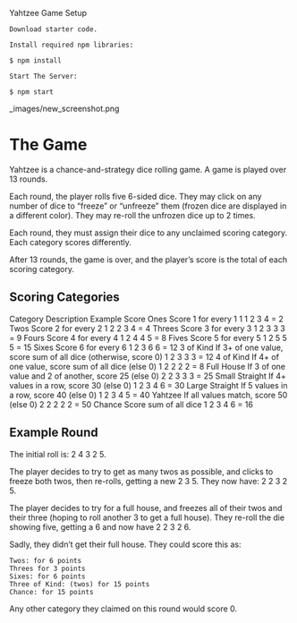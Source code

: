 Yahtzee Game
Setup

    Download starter code.

    Install required npm libraries:

    $ npm install

    Start The Server:

    $ npm start

_images/new_screenshot.png
# The Game

Yahtzee is a chance-and-strategy dice rolling game. A game is played over 13 rounds.

Each round, the player rolls five 6-sided dice. They may click on any number of dice to “freeze” or “unfreeze” them (frozen dice are displayed in a different color). They may re-roll the unfrozen dice up to 2 times.

Each round, they must assign their dice to any unclaimed scoring category. Each category scores differently.

After 13 rounds, the game is over, and the player’s score is the total of each scoring category.
## Scoring Categories
Category 	Description 	Example Score
Ones 	Score 1 for every 1 	1 1 2 3 4 = 2
Twos 	Score 2 for every 2 	1 2 2 3 4 = 4
Threes 	Score 3 for every 3 	1 2 3 3 3 = 9
Fours 	Score 4 for every 4 	1 2 4 4 5 = 8
Fives 	Score 5 for every 5 	1 2 5 5 5 = 15
Sixes 	Score 6 for every 6 	1 2 3 6 6 = 12
3 of Kind 	If 3+ of one value, score sum of all dice (otherwise, score 0) 	1 2 3 3 3 = 12
4 of Kind 	If 4+ of one value, score sum of all dice (else 0) 	1 2 2 2 2 = 8
Full House 	If 3 of one value and 2 of another, score 25 (else 0) 	2 2 3 3 3 = 25
Small Straight 	If 4+ values in a row, score 30 (else 0) 	1 2 3 4 6 = 30
Large Straight 	If 5 values in a row, score 40 (else 0) 	1 2 3 4 5 = 40
Yahtzee 	If all values match, score 50 (else 0) 	2 2 2 2 2 = 50
Chance 	Score sum of all dice 	1 2 3 4 6 = 16

## Example Round

The initial roll is: 2 4 3 2 5.

The player decides to try to get as many twos as possible, and clicks to freeze both twos, then re-rolls, getting a new 2 3 5. They now have: 2 2 3 2 5.

The player decides to try for a full house, and freezes all of their twos and their three (hoping to roll another 3 to get a full house). They re-roll the die showing five, getting a 6 and now have 2 2 3 2 6.

Sadly, they didn’t get their full house. They could score this as:

    Twos: for 6 points
    Threes for 3 points
    Sixes: for 6 points
    Three of Kind: (twos) for 15 points
    Chance: for 15 points

Any other category they claimed on this round would score 0.
